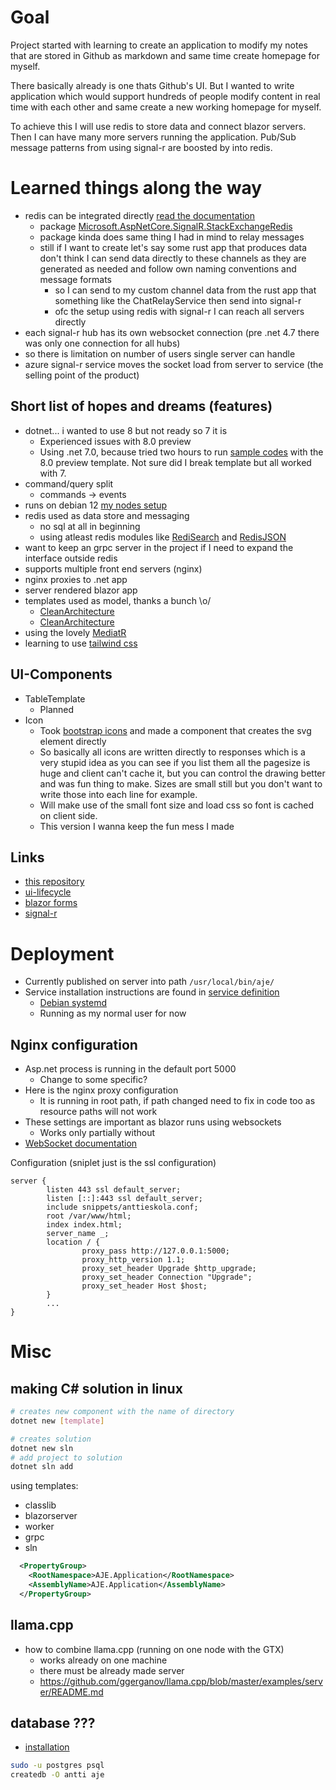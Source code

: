 # Goal
Project started with learning to create an application to modify my notes that are
stored in Github as markdown and same time create homepage for myself.

There basically already is one thats Github's UI. But I wanted to write application
which would support hundreds of people modify content in real time with each other
and same create a new working homepage for myself.

To achieve this I will use redis to store data and connect blazor servers. Then I can have
many more servers running the application. Pub/Sub message patterns from using signal-r are
boosted by into redis.

# Learned things along the way
- redis can be integrated directly [read the documentation](https://learn.microsoft.com/en-us/aspnet/core/signalr/redis-backplane?view=aspnetcore-7.0)
	- package [Microsoft.AspNetCore.SignalR.StackExchangeRedis](https://learn.microsoft.com/en-us/dotnet/api/microsoft.aspnetcore.signalr.stackexchangeredis?view=aspnetcore-7.0)
	- package kinda does same thing I had in mind to relay messages
	- still if I want to create let's say some rust app that produces data don't think I can send data directly to these channels
	  as they are generated as needed and follow own naming conventions and message formats
		- so I can send to my custom channel data from the rust app that something like the ChatRelayService then send into signal-r
		- ofc the setup using redis with signal-r I can reach all servers directly
- each signal-r hub has its own websocket connection (pre .net 4.7 there was only one connection for all hubs)
- so there is limitation on number of users single server can handle
- azure signal-r service moves the socket load from server to service (the selling point of the product)


## Short list of hopes and dreams (features)
- dotnet... i wanted to use 8 but not ready so 7 it is
	- Experienced issues with 8.0 preview
	- Using .net 7.0, because tried two hours to run [sample codes](https://github.com/dotnet/blazor-samples.git)
	with the 8.0 preview template. Not sure did I break template but all worked with 7.
- command/query split
	- commands -> events
- runs on debian 12 [my nodes setup](https://github.com/anttieskola/setup)
- redis used as data store and messaging
	- no sql at all in beginning
	- using atleast redis modules like [RediSearch](https://github.com/RediSearch/RediSearch) and [RedisJSON](https://github.com/RedisJSON/RedisJSON)
- want to keep an grpc server in the project if I need to expand the interface outside redis
- supports multiple front end servers (nginx)
- nginx proxies to .net app
- server rendered blazor app
- templates used as model, thanks a bunch \o/
	- [CleanArchitecture](https://github.com/ardalis/CleanArchitecture)
	- [CleanArchitecture](https://github.com/jasontaylordev/CleanArchitecture)
- using the lovely [MediatR](https://github.com/jbogard/MediatR)
- learning to use [tailwind css](https://github.com/tailwindlabs/tailwindcss)

## UI-Components
- TableTemplate
	- Planned
- Icon
	- Took [bootstrap icons](https://github.com/twbs/icons) and made a component that creates the svg element directly
	- So basically all icons are written directly to responses which is a very
      stupid idea as you can see if you list them all the pagesize is huge and
	  client can't cache it, but you can control the drawing better and was fun
	  thing to make. Sizes are small still but you don't want to write those into
	  each line for example.
	- Will make use of the small font size and load css so font is cached on client side.
	- This version I wanna keep the fun mess I made
		 
##  Links
- [this repository](https://github.com/anttieskola/aje)
- [ui-lifecycle](https://learn.microsoft.com/en-us/aspnet/core/blazor/components/lifecycle?view=aspnetcore-7.0)
- [blazor forms](https://learn.microsoft.com/en-us/aspnet/core/blazor/forms-and-input-components?view=aspnetcore-3.1)
- [signal-r](https://learn.microsoft.com/en-us/aspnet/core/signalr/hubs?view=aspnetcore-7.0)

# Deployment
- Currently published on server into path `/usr/local/bin/aje/`
- Service installation instructions are found in [service definition](./aje.service)
	- [Debian systemd](https://wiki.debian.org/systemd/Services)
	- Running as my normal user for now

## Nginx configuration
- Asp.net process is running in the default port 5000
	- Change to some specific?
- Here is the nginx proxy configuration
	- It is running in root path, if path changed need to fix in code too as resource paths will not work
- These settings are important as blazor runs using websockets
	- Works only partially without
- [WebSocket documentation](https://www.nginx.com/blog/websocket-nginx/)

Configuration (sniplet just is the ssl configuration)
```
server {
        listen 443 ssl default_server;
        listen [::]:443 ssl default_server;
        include snippets/anttieskola.conf;
        root /var/www/html;
        index index.html;
        server_name _;
        location / {
                proxy_pass http://127.0.0.1:5000;
                proxy_http_version 1.1;
                proxy_set_header Upgrade $http_upgrade;
                proxy_set_header Connection "Upgrade";
                proxy_set_header Host $host;
        }
		...
}
```


# Misc

## making C# solution in linux

```bash
# creates new component with the name of directory
dotnet new [template]

# creates solution
dotnet new sln
# add project to solution
dotnet sln add
```

using templates:
- classlib
- blazorserver
- worker
- grpc
- sln

```xml
  <PropertyGroup>
    <RootNamespace>AJE.Application</RootNamespace>
    <AssemblyName>AJE.Application</AssemblyName>
  </PropertyGroup>
```


## llama.cpp
- how to combine llama.cpp (running on one node with the GTX)
	- works already on one machine
	- there must be already made server
	- https://github.com/ggerganov/llama.cpp/blob/master/examples/server/README.md

## database ???
- [installation](https://wiki.debian.org/PostgreSql)

```bash
sudo -u postgres psql
createdb -O antti aje
```